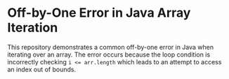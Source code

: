 # Off-by-One Error in Java Array Iteration

This repository demonstrates a common off-by-one error in Java when iterating over an array. The error occurs because the loop condition is incorrectly checking `i <= arr.length` which leads to an attempt to access an index out of bounds.